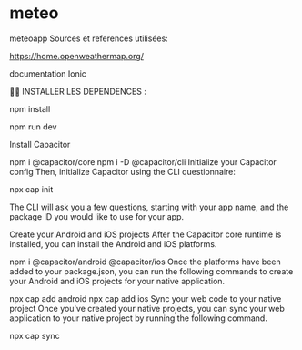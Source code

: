 # meteo
meteoapp
Sources et references utilisées:

https://home.openweathermap.org/

documentation Ionic

:memo::memo:
INSTALLER LES DEPENDENCES :

npm install 

npm run dev 

Install Capacitor​


npm i @capacitor/core
npm i -D @capacitor/cli
Initialize your Capacitor config​
Then, initialize Capacitor using the CLI questionnaire:

npx cap init

The CLI will ask you a few questions, starting with your app name, and the package ID you would like to use for your app.

Create your Android and iOS projects​
After the Capacitor core runtime is installed, you can install the Android and iOS platforms.

npm i @capacitor/android @capacitor/ios
Once the platforms have been added to your package.json, you can run the following commands to create your Android and iOS projects for your native application.

npx cap add android
npx cap add ios
Sync your web code to your native project​
Once you've created your native projects, you can sync your web application to your native project by running the following command.

npx cap sync
